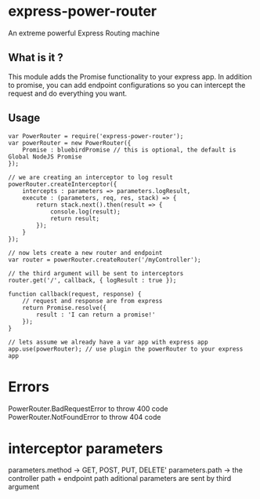 # express-power-router
An extreme powerful Express Routing machine

## What is it ?
This module adds the Promise functionality to your express app.
In addition to promise, you can add endpoint configurations so you can intercept the request and do
everything you want.

## Usage
    var PowerRouter = require('express-power-router');
    var powerRouter = new PowerRouter({
        Promise : bluebirdPromise // this is optional, the default is Global NodeJS Promise
    });

    // we are creating an interceptor to log result
    powerRouter.createInterceptor({
        intercepts : parameters => parameters.logResult,
        execute : (parameters, req, res, stack) => {
            return stack.next().then(result => {
                console.log(result);
                return result;
            });
        }
    });

    // now lets create a new router and endpoint
    var router = powerRouter.createRouter('/myController');

    // the third argument will be sent to interceptors
    router.get('/', callback, { logResult : true });

    function callback(request, response) {
        // request and response are from express
        return Promise.resolve({
            result : 'I can return a promise!'
        });
    }

    // lets assume we already have a var app with express app
    app.use(powerRouter); // use plugin the powerRouter to your express app


# Errors

PowerRouter.BadRequestError to throw 400 code
PowerRouter.NotFoundError to throw 404 code

# interceptor parameters
parameters.method -> GET, POST, PUT, DELETE'
parameters.path -> the controller path + endpoint path
aditional parameters are sent by third argument